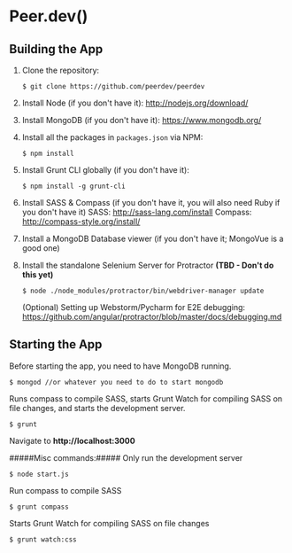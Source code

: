 Peer.dev()
===========

Building the App
--------

1. Clone the repository:
    ```
    $ git clone https://github.com/peerdev/peerdev
    ```

2. Install Node (if you don't have it): http://nodejs.org/download/

3. Install MongoDB (if you don't have it): https://www.mongodb.org/

4. Install all the packages in `packages.json` via NPM:
    ```
    $ npm install
    ```

5. Install Grunt CLI globally (if you don't have it):
    ```
    $ npm install -g grunt-cli
    ```

6. Install SASS & Compass (if you don't have it, you will also need Ruby if you don't have it)
    SASS: http://sass-lang.com/install
    Compass: http://compass-style.org/install/

7. Install a MongoDB Database viewer (if you don't have it; MongoVue is a good one)

8. Install the standalone Selenium Server for Protractor **(TBD - Don't do this yet)**
    ```
    $ node ./node_modules/protractor/bin/webdriver-manager update
    ```
    (Optional) Setting up Webstorm/Pycharm for E2E debugging: https://github.com/angular/protractor/blob/master/docs/debugging.md


Starting the App
---------
Before starting the app, you need to have MongoDB running.
```
$ mongod //or whatever you need to do to start mongodb
```

Runs compass to compile SASS, starts Grunt Watch for compiling SASS on file changes, and starts the development server.
```
$ grunt
```

Navigate to **http://localhost:3000**

#####Misc commands:#####
Only run the development server
```
$ node start.js
```

Run compass to compile SASS
```
$ grunt compass
```

Starts Grunt Watch for compiling SASS on file changes
```
$ grunt watch:css
```
